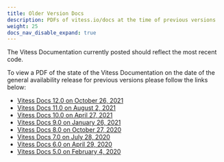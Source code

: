 ```yaml
---
title: Older Version Docs
description: PDFs of vitess.io/docs at the time of previous versions
weight: 25
docs_nav_disable_expand: true
---
```


The Vitess Documentation currently posted should reflect the most recent code.

To view a PDF of the state of the Vitess Documentation on the date of the general availability release for previous versions please follow the links below:

- [Vitess Docs 12.0 on October 26, 2021](../../../../files/version-pdfs/Vitess-Docs-12.0-10-26-2021.pdf)
- [Vitess Docs 11.0 on August 2, 2021](../../../../files/version-pdfs/Vitess-Docs-11.0-08-02-2021.pdf)
- [Vitess Docs 10.0 on April 27, 2021](../../../../files/version-pdfs/Vitess-Docs-10.0-04-27-2021.pdf)
- [Vitess Docs 9.0 on January 26, 2021](../../../../files/version-pdfs/Vitess-Docs-9.0-01-26-2021.pdf)
- [Vitess Docs 8.0 on October 27, 2020](../../../../files/version-pdfs/Vitess-Docs-8.0-10-27-2020.pdf)
- [Vitess Docs 7.0 on July 28, 2020](../../../../files/version-pdfs/Vitess-Docs-7.0-07-28-2020.pdf)
- [Vitess Docs 6.0 on April 29, 2020](../../../../files/version-pdfs/Vitess-Docs-6.0-04-29-2020.pdf)
- [Vitess Docs 5.0 on February 4, 2020](../../../../files/version-pdfs/Vitess-Docs-5.0-02-04-2020.pdf)
